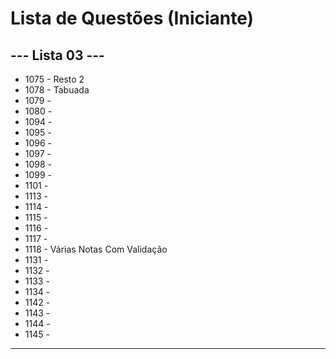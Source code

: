 
# Lista de Questões (Iniciante)

## --- Lista 03 ---

* 1075 - Resto 2
* 1078 - Tabuada
* 1079 - 
* 1080 - 
* 1094 - 
* 1095 - 
* 1096 - 
* 1097 - 
* 1098 - 
* 1099 - 
* 1101 - 
* 1113 - 
* 1114 - 
* 1115 - 
* 1116 - 
* 1117 - 
* 1118 - Várias Notas Com Validação
* 1131 - 
* 1132 - 
* 1133 - 
* 1134 - 
* 1142 - 
* 1143 - 
* 1144 - 
* 1145 - 
---